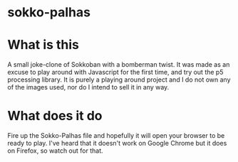# sokko-palhas

# What is this

A small joke-clone of Sokkoban with a bomberman twist.
It was made as an excuse to play around with Javascript for the first time, and try out the p5 processing library.
It is purely a playing around project and I do not own any of the images used, nor do I intend to sell it in any way.

# What does it do

Fire up the Sokko-Palhas file and hopefully it will open your browser to be ready to play. I've heard that it doesn't work on Google Chrome but it does on Firefox, so watch out for that.
